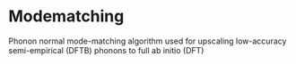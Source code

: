 # Modematching
Phonon normal mode-matching algorithm used for upscaling low-accuracy semi-empirical (DFTB) phonons to full ab initio (DFT)
